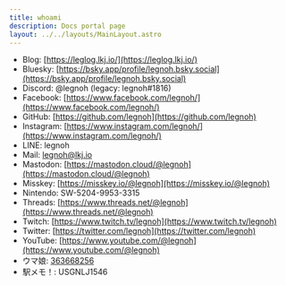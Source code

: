 ```yaml
---
title: whoami
description: Docs portal page
layout: ../../layouts/MainLayout.astro
---
```


* Blog: [https://leglog.lkj.io/](https://leglog.lkj.io/)
* Bluesky: [https://bsky.app/profile/legnoh.bsky.social](https://bsky.app/profile/legnoh.bsky.social)
* Discord: @legnoh (legacy: legnoh#1816)
* Facebook: [https://www.facebook.com/legnoh/](https://www.facebook.com/legnoh/)
* GitHub: [https://github.com/legnoh](https://github.com/legnoh)
* Instagram: [https://www.instagram.com/legnoh/](https://www.instagram.com/legnoh/)
* LINE: legnoh
* Mail: [legnoh@lkj.io](mailto:legnoh@lkj.io)
* Mastodon: [https://mastodon.cloud/@legnoh](https://mastodon.cloud/@legnoh)
* Misskey: [https://misskey.io/@legnoh](https://misskey.io/@legnoh)
* Nintendo: SW-5204-9953-3315
* Threads: [https://www.threads.net/@legnoh](https://www.threads.net/@legnoh)
* Twitch: [https://www.twitch.tv/legnoh](https://www.twitch.tv/legnoh)
* Twitter: [https://twitter.com/legnoh](https://twitter.com/legnoh)
* YouTube: [https://www.youtube.com/@legnoh](https://www.youtube.com/@legnoh)
* ウマ娘: [363668256](https://uma.pure-db.com/#/user/363668256)
* 駅メモ！: USGNLJ1546
